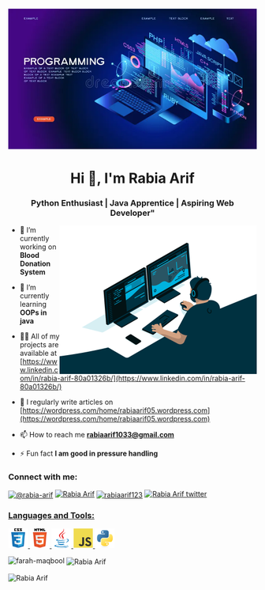 ![logo](https://github.com/RabiaA-arif/RabiaA-arif/blob/main/baner.png)
<h1 align="center">Hi 👋, I'm Rabia Arif</h1>
<h3 align="center">Python Enthusiast | Java Apprentice | Aspiring Web Developer"</h3>
<img  align="right" alt="coding" width="400" src="https://github.com/RabiaA-arif/RabiaA-arif/blob/main/avento.gif">

- 🔭 I’m currently working on **Blood Donation System**

- 🌱 I’m currently learning **OOPs in java**

- 👨‍💻 All of my projects are available at [https://www.linkedin.com/in/rabia-arif-80a01326b/](https://www.linkedin.com/in/rabia-arif-80a01326b/)

- 📝 I regularly write articles on [https://wordpress.com/home/rabiaarif05.wordpress.com](https://wordpress.com/home/rabiaarif05.wordpress.com)

- 📫 How to reach me **rabiaarif1033@gmail.com**

- ⚡ Fun fact **I am good in pressure handling**

<h3 align="left">Connect with me:</h3>
<p align="left">
<a href="https://www.linkedin.com/in/rabia-arif-80a01326b/" target="blank"><img align="center" src="https://raw.githubusercontent.com/rahuldkjain/github-profile-readme-generator/master/src/images/icons/Social/linked-in-alt.svg" alt="@rabia-arif" height="30" width="40" /></a>
<a href="https://github.com/RabiaA-arif" target="blank"><img align="centre" src="https://tse1.mm.bing.net/th?id=OIP.cGhc54tf8cCwiPBOvxOJ2AHaEK&pid=Api&P=0&h=220" alt="Rabia Arif" height="50" width="45"/></a>
<a href="https://www.kaggle.com/rabiaarif123" target="blank"><img align="center" src="https://raw.githubusercontent.com/rahuldkjain/github-profile-readme-generator/master/src/images/icons/Social/kaggle.svg" alt="rabiaarif123" height="30" width="40" /></a>
<a href="https://twitter.com/i/flow/login?redirect_after_login=%2FRabia_Arif84"><img align="centre" src="https://tse2.mm.bing.net/th?id=OIP.Xn27U1Y5z0KR-wPnCt-v0QHaG0&pid=Api&P=0&h=220" alt="Rabia Arif twitter" height="50" width="40"
</p>

<h3 align="left">Languages and Tools:</h3>
<p align="left"> <a href="https://www.w3schools.com/css/" target="_blank" rel="noreferrer"> <img src="https://raw.githubusercontent.com/devicons/devicon/master/icons/css3/css3-original-wordmark.svg" alt="css3" width="40" height="40"/> </a> <a href="https://www.w3.org/html/" target="_blank" rel="noreferrer"> <img src="https://raw.githubusercontent.com/devicons/devicon/master/icons/html5/html5-original-wordmark.svg" alt="html5" width="40" height="40"/> </a> <a href="https://www.java.com" target="_blank" rel="noreferrer"> <img src="https://raw.githubusercontent.com/devicons/devicon/master/icons/java/java-original.svg" alt="java" width="40" height="40"/> </a> <a href="https://developer.mozilla.org/en-US/docs/Web/JavaScript" target="_blank" rel="noreferrer"> <img src="https://raw.githubusercontent.com/devicons/devicon/master/icons/javascript/javascript-original.svg" alt="javascript" width="40" height="40"/> </a> <a href="https://www.python.org" target="_blank" rel="noreferrer"> <img src="https://raw.githubusercontent.com/devicons/devicon/master/icons/python/python-original.svg" alt="python" width="40" height="40"/> </a> </p>
<p><img align="left" src="https://github-readme-stats.vercel.app/api/top-langs?username=RabiaA-arif&show_icons=true&locale=en&layout=compact" alt="farah-maqbool" /></p>
<p>&nbsp;<img align="center" src="https://github-readme-stats.vercel.app/api?username=RabiaA-arif&show_icons=true&locale=en" alt="Rabia Arif" /></p>
<p><img align="center" src="https://github-readme-streak-stats.herokuapp.com/?user=RabiaA-arif&" alt="Rabia Arif" /></p>


